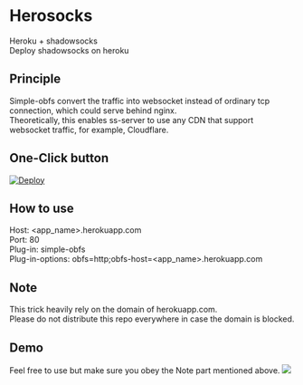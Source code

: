 # Herosocks
Heroku + shadowsocks \
Deploy shadowsocks on heroku
## Principle
Simple-obfs convert the traffic into websocket instead of ordinary tcp connection, which could serve behind nginx. \
Theoretically, this enables ss-server to use any CDN that support websocket traffic, for example, Cloudflare.
## One-Click button
[![Deploy](https://www.herokucdn.com/deploy/button.png)](https://heroku.com/deploy)
## How to use
Host: <app_name>.herokuapp.com \
Port: 80 \
Plug-in: simple-obfs \
Plug-in-options: obfs=http;obfs-host=<app_name>.herokuapp.com
## Note
This trick heavily rely on the domain of herokuapp.com. \
Please do not distribute this repo everywhere in case the domain is blocked.
## Demo
Feel free to use but make sure you obey the Note part mentioned above.
    ![](github.com/WinstonH/herosocks/blob/master/img/demo.png)